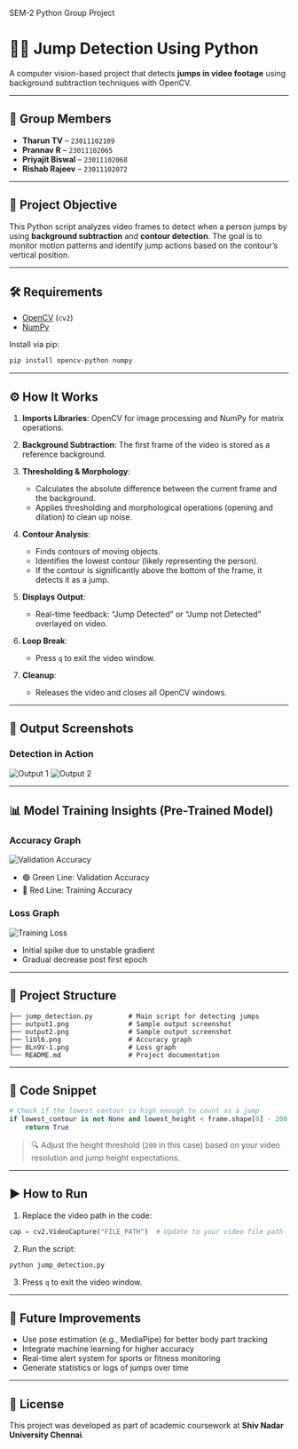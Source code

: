 SEM-2 Python Group Project

# 🏃‍♂️ Jump Detection Using Python

A computer vision-based project that detects **jumps in video footage** using background subtraction techniques with OpenCV.

---

## 👥 Group Members

* **Tharun TV** – `23011102109`
* **Prannav R** – `23011102065`
* **Priyajit Biswal** – `23011102068`
* **Rishab Rajeev** – `23011102072`

---

## 🎯 Project Objective

This Python script analyzes video frames to detect when a person jumps by using **background subtraction** and **contour detection**. The goal is to monitor motion patterns and identify jump actions based on the contour’s vertical position.

---

## 🛠️ Requirements

* [OpenCV](https://opencv.org/) (`cv2`)
* [NumPy](https://numpy.org/)

Install via pip:

```bash
pip install opencv-python numpy
```

---

## ⚙️ How It Works

1. **Imports Libraries**: OpenCV for image processing and NumPy for matrix operations.
2. **Background Subtraction**: The first frame of the video is stored as a reference background.
3. **Thresholding & Morphology**:

   * Calculates the absolute difference between the current frame and the background.
   * Applies thresholding and morphological operations (opening and dilation) to clean up noise.
4. **Contour Analysis**:

   * Finds contours of moving objects.
   * Identifies the lowest contour (likely representing the person).
   * If the contour is significantly above the bottom of the frame, it detects it as a jump.
5. **Displays Output**:

   * Real-time feedback: “Jump Detected” or “Jump not Detected” overlayed on video.
6. **Loop Break**:

   * Press `q` to exit the video window.
7. **Cleanup**:

   * Releases the video and closes all OpenCV windows.

---

## 📸 Output Screenshots

### Detection in Action

![Output 1](output1.png)
![Output 2](output2.png)

---

## 📊 Model Training Insights (Pre-Trained Model)

### Accuracy Graph

![Validation Accuracy](liUl6.png)

* 🟢 Green Line: Validation Accuracy
* 🔴 Red Line: Training Accuracy

### Loss Graph

![Training Loss](8Ln9V-1.png)

* Initial spike due to unstable gradient
* Gradual decrease post first epoch

---

## 📁 Project Structure

```
├── jump_detection.py         # Main script for detecting jumps
├── output1.png               # Sample output screenshot
├── output2.png               # Sample output screenshot
├── liUl6.png                 # Accuracy graph
├── 8Ln9V-1.png               # Loss graph
└── README.md                 # Project documentation
```

---

## 🧪 Code Snippet

```python
# Check if the lowest contour is high enough to count as a jump
if lowest_contour is not None and lowest_height < frame.shape[0] - 200:
    return True
```

> 🔍 Adjust the height threshold (`200` in this case) based on your video resolution and jump height expectations.

---

## ▶️ How to Run

1. Replace the video path in the code:

```python
cap = cv2.VideoCapture("FILE_PATH")  # Update to your video file path
```

2. Run the script:

```bash
python jump_detection.py
```

3. Press `q` to exit the video window.

---

## 🔮 Future Improvements

* Use pose estimation (e.g., MediaPipe) for better body part tracking
* Integrate machine learning for higher accuracy
* Real-time alert system for sports or fitness monitoring
* Generate statistics or logs of jumps over time

---

## 📝 License

This project was developed as part of academic coursework at **Shiv Nadar University Chennai**.
